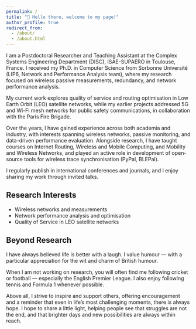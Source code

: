 ```yaml
---
permalink: /
title: "👋 Hello there, welcome to my page!"
author_profile: true
redirect_from: 
  - /about/
  - /about.html
---
```


I am a Postdoctoral Researcher and Teaching Assistant at the Complex Systems Engineering Department (DISC), ISAE-SUPAERO in Toulouse, France. I received my Ph.D. in Computer Science from Sorbonne Université (LIP6, Network and Performance Analysis team), where my research focused on wireless passive measurements, redundancy, and network performance analysis.

My current work explores quality of service and routing optimisation in Low Earth Orbit (LEO) satellite networks, while my earlier projects addressed 5G and Wi-Fi mesh networks for public safety communications, in collaboration with the Paris Fire Brigade.

Over the years, I have gained experience across both academia and industry, with interests spanning wireless networks, passive monitoring, and data-driven performance evaluation. Alongside research, I have taught courses on Internet Routing, Wireless and Mobile Computing, and Mobility and Wireless Networks, and played an active role in development of open-source tools for wireless trace synchronisation (PyPal, BLEPal).

I regularly publish in international conferences and journals, and I enjoy sharing my work through invited talks.


## Research Interests
* Wireless networks and measurements
* Network performance analysis and optimisation
* Quality of Service in LEO satellite networks

## Beyond Research
I have always believed life is better with a laugh. I value humour — with a particular appreciation for the wit and charm of British humour.

When I am not working on research, you will often find me following cricket or football — especially the English Premier League. I also enjoy following tennis and Formula 1 whenever possible.

Above all, I strive to inspire and support others, offering encouragement and a reminder that even in life’s most challenging moments, there is always hope. I hope to share a little light, helping people see that struggles are not the end, and that brighter days and new possibilities are always within reach.

